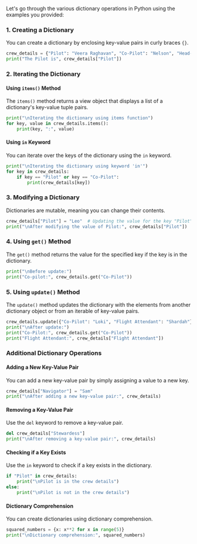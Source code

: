 Let's go through the various dictionary operations in Python using the examples you provided:

### 1. Creating a Dictionary
You can create a dictionary by enclosing key-value pairs in curly braces `{}`.
```python
crew_details = {"Pilot": "Veera Raghavan", "Co-Pilot": "Nelson", "Head-Stewardess": "Preethi", "Stewardess": "Mala"}
print("The Pilot is", crew_details["Pilot"])
```

### 2. Iterating the Dictionary
#### Using `items()` Method
The `items()` method returns a view object that displays a list of a dictionary's key-value tuple pairs.
```python
print("\nIterating the dictionary using items function")
for key, value in crew_details.items():
    print(key, ":", value)
```

#### Using `in` Keyword
You can iterate over the keys of the dictionary using the `in` keyword.
```python
print("\nIterating the dictionary using keyword 'in'")
for key in crew_details:
    if key == "Pilot" or key == "Co-Pilot":
        print(crew_details[key])
```

### 3. Modifying a Dictionary
Dictionaries are mutable, meaning you can change their contents.
```python
crew_details["Pilot"] = "Leo"  # Updating the value for the key "Pilot"
print("\nAfter modifying the value of Pilot:", crew_details["Pilot"])
```

### 4. Using `get()` Method
The `get()` method returns the value for the specified key if the key is in the dictionary.
```python
print("\nBefore update:")
print("Co-pilot:", crew_details.get("Co-Pilot"))
```

### 5. Using `update()` Method
The `update()` method updates the dictionary with the elements from another dictionary object or from an iterable of key-value pairs.
```python
crew_details.update({"Co-Pilot": "Loki", "Flight Attendant": "Shardah"})
print("\nAfter update:")
print("Co-Pilot:", crew_details.get("Co-Pilot"))
print("Flight Attendant:", crew_details["Flight Attendant"])
```

### Additional Dictionary Operations

#### Adding a New Key-Value Pair
You can add a new key-value pair by simply assigning a value to a new key.
```python
crew_details["Navigator"] = "Sam"
print("\nAfter adding a new key-value pair:", crew_details)
```

#### Removing a Key-Value Pair
Use the `del` keyword to remove a key-value pair.
```python
del crew_details["Stewardess"]
print("\nAfter removing a key-value pair:", crew_details)
```

#### Checking if a Key Exists
Use the `in` keyword to check if a key exists in the dictionary.
```python
if "Pilot" in crew_details:
    print("\nPilot is in the crew details")
else:
    print("\nPilot is not in the crew details")
```

#### Dictionary Comprehension
You can create dictionaries using dictionary comprehension.
```python
squared_numbers = {x: x**2 for x in range(5)}
print("\nDictionary comprehension:", squared_numbers)
```